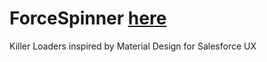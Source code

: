 # ForceSpinner [here](http://chandra1204.github.io/ForceSpinner/)
Killer Loaders inspired by Material Design for Salesforce UX
